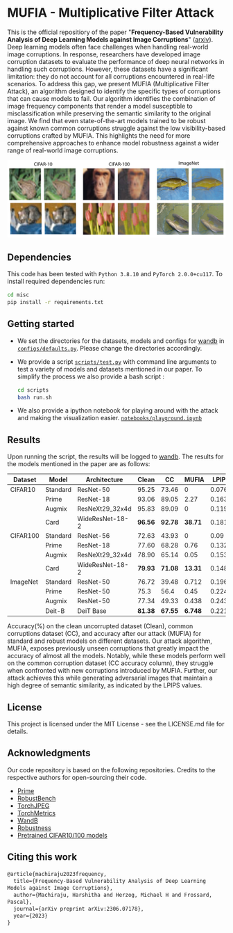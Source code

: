 # MUFIA - Multiplicative Filter Attack
This is the official repositiory of the paper "**Frequency-Based Vulnerability Analysis of Deep Learning Models against Image Corruptions**" ([arxiv](https://arxiv.org/abs/2306.07178)).
Deep learning models often face challenges when handling real-world image corruptions. In response, researchers have developed image corruption datasets to evaluate the performance of deep neural networks in handling such corruptions. However, these datasets have a significant limitation: they do not account for all corruptions encountered in real-life scenarios. To address this gap, we present MUFIA (Multiplicative Filter Attack), an algorithm designed to identify the specific types of corruptions that can cause models to fail. Our algorithm identifies the combination of image frequency components that render a model susceptible to misclassification while preserving the semantic similarity to the original image. We find that even state-of-the-art models trained to be robust against known common corruptions struggle against the low visibility-based corruptions crafted by MUFIA. This highlights the need for more comprehensive approaches to enhance model robustness against a wider range of real-world image corruptions. 

<p align="center">
    <img src="misc/mufia_samples.png"/>
</p>


## Dependencies
This code has been tested with `Python 3.8.10` and `PyTorch 2.0.0+cu117`. To install required dependencies run:

```sh
cd misc
pip install -r requirements.txt
```

## Getting started
 - We set the directories for the datasets, models and configs for [wandb](https://wandb.ai/site) in [`configs/defaults.py`](config.py). Please change the directories accordingly.

- We provide a script [`scripts/test.py`](scripts/test.py) with command line arguments to test a variety of models and datasets mentioned in our paper. To simplify the process we also provide a bash script : 
    ```sh
    cd scripts
    bash run.sh
    ```
- We also provide a ipython notebook for playing around with the attack and making the visualization easier. [`notebooks/playground.ipynb`](notebooks/playground.ipynb)


## Results

Upon running the script, the results will be logged to [wandb](https://wandb.ai/site). The results for the models mentioned in the paper are as follows:

| Dataset  	| Model    	| Architecture     	| Clean     	| CC        	| MUFIA     	| LPIPS  	|
|----------	|----------	|------------------	|-----------	|-----------	|-----------	|--------	|
| CIFAR10  	| Standard 	| ResNet-50        	| 95.25     	| 73.46     	| 0         	| 0.076  	|
|          	| Prime    	| ResNet-18        	| 93.06     	| 89.05     	| 2.27      	| 0.163  	|
|          	| Augmix   	| ResNeXt29\_32x4d 	| 95.83     	| 89.09     	| 0         	| 0.119  	|
|          	| Card     	| WideResNet-18-2  	| **96.56** 	| **92.78** 	| **38.71** 	| 0.181  	|
| CIFAR100 	| Standard 	| ResNet-56        	| 72.63     	| 43.93     	| 0         	| 0.09   	|
|          	| Prime    	| ResNet-18        	| 77.60     	| 68.28     	| 0.76      	| 0.132  	|
|          	| Augmix   	| ResNeXt29\_32x4d 	| 78.90     	| 65.14     	| 0.05      	| 0.1536 	|
|          	| Card     	| WideResNet-18-2  	| **79.93** 	| **71.08** 	| **13.31** 	| 0.148  	|
| ImageNet 	| Standard 	| ResNet-50        	| 76.72     	| 39.48     	| 0.712     	| 0.196  	|
|          	| Prime    	| ResNet-50        	| 75.3      	| 56.4      	| 0.45      	| 0.224  	|
|          	| Augmix   	| ResNet-50        	| 77.34     	| 49.33     	| 0.438     	| 0.243  	|
|          	| Deit-B   	| DeiT Base        	| **81.38** 	| **67.55** 	| **6.748** 	| 0.221  	|

Accuracy(%) on the clean uncorrupted dataset (Clean), common corruptions dataset (CC), and accuracy after our attack (MUFIA) for standard and robust models on different datasets. Our attack algorithm, MUFIA, exposes previously unseen corruptions that greatly impact the accuracy of almost all the models. Notably, while these models perform well on the common corruption dataset (CC accuracy column), they struggle when confronted with new corruptions introduced by MUFIA. Further, our attack achieves this while generating adversarial images that maintain a high degree of semantic similarity, as indicated by the LPIPS values.

## License
This project is licensed under the MIT License - see the LICENSE.md file for details.

## Acknowledgments
Our code repository is based on the following repositories. Credits to the respective authors for open-sourcing their code.
* [Prime](https://github.com/amodas/PRIME-augmentations)
* [RobustBench](https://robustbench.github.io/)
* [TorchJPEG](https://torchjpeg.readthedocs.io/en/latest/#)
* [TorchMetrics](https://torchmetrics.readthedocs.io/en/stable/)
* [WandB](https://wandb.ai/site)
* [Robustness](https://github.com/MadryLab/robustness)
* [Pretrained CIFAR10/100 models](https://github.com/chenyaofo/pytorch-cifar-models)

## Citing this work

```
@article{machiraju2023frequency,
  title={Frequency-Based Vulnerability Analysis of Deep Learning Models against Image Corruptions},
  author={Machiraju, Harshitha and Herzog, Michael H and Frossard, Pascal},
  journal={arXiv preprint arXiv:2306.07178},
  year={2023}
}
```